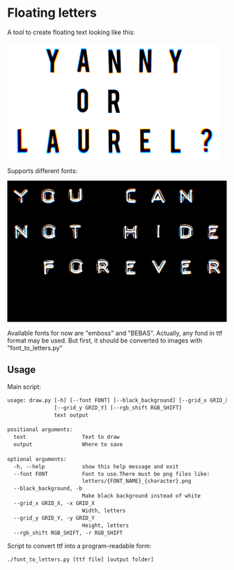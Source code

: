 # Floating letters

A tool to create floating text looking like this:

![alt text](examples/yanny.gif "Yanny")

Supports different fonts:

![alt text](examples/cannot.gif "Cannot")

Available fonts for now are "emboss" and "BEBAS".
Actually, any fond in ttf format may be used.
But first, it should be converted to images with "font_to_letters.py"

## Usage

Main script:

```txt
usage: draw.py [-h] [--font FONT] [--black_background] [--grid_x GRID_X]
               [--grid_y GRID_Y] [--rgb_shift RGB_SHIFT]
               text output

positional arguments:
  text                  Text to draw
  output                Where to save

optional arguments:
  -h, --help            show this help message and exit
  --font FONT           Font to use.There must be png files like:
                        letters/{FONT_NAME}_{character}.png
  --black_background, -b
                        Make black background instead of white
  --grid_x GRID_X, -x GRID_X
                        Width, letters
  --grid_y GRID_Y, -y GRID_Y
                        Height, letters
  --rgb_shift RGB_SHIFT, -r RGB_SHIFT
```

Script to convert ttf into a program-readable form:

```txt
./font_to_letters.py [ttf file] [output folder]
```

